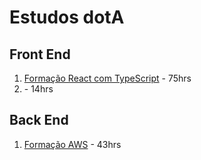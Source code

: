 # Estudos dotA

## Front End

1. [Formação React com TypeScript](https://cursos.alura.com.br/formacao-react-ts) - 75hrs
2. [](https://cursos.alura.com.br/course/react-desenvolvendo-javascript) - 14hrs

## Back End

1. [Formação AWS](https://cursos.alura.com.br/formacao-amazon-web-services) - 43hrs
<!--stackedit_data:
eyJoaXN0b3J5IjpbLTE5MzQ3MDc2MSwxNzA2MDcxMzg0LC0yMj
Y3MTk1NTEsLTE5MTY2MzAyMjhdfQ==
-->